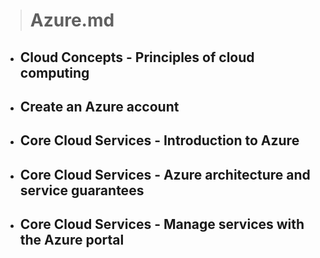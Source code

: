> # Azure.md
- ## Cloud Concepts - Principles of cloud computing
- ## Create an Azure account
- ## Core Cloud Services - Introduction to Azure
- ## Core Cloud Services - Azure architecture and service guarantees
- ## Core Cloud Services - Manage services with the Azure portal
